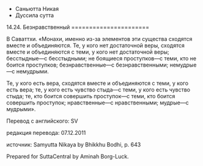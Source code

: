 









* Саньютта Никая
* Дуссила сутта


14\.24\. Безнравственный
\=\=\=\=\=\=\=\=\=\=\=\=\=\=\=\=\=\=\=\=\=\=



В Саваттхи\. «Монахи, именно из\-за элементов эти существа сходятся вместе и объединяются\. Те, у кого нет достаточной веры, сходятся вместе и объединяются с теми, у кого нет достаточной веры; бесстыдные—с бесстыдными; не боящиеся проступков—с теми, кто не боится проступков; безнравственные—с безнравственными; немудрые—с немудрыми\.


Те, у кого есть вера, сходятся вместе и объединяются с теми, у кого есть вера; те, у кого есть чувство стыда—с теми, у кого есть чувство стыда; те, кто боится совершить проступок—с теми, кто боится совершить проступок; нравственные—с нравственными; мудрые—с мудрыми»\.



Перевод с английского: SV


редакция перевода: 07\.12\.2011


источник: Samyutta Nikaya by Bhikkhu Bodhi, p\. 643


Prepared for SuttaCentral by Aminah Borg\-Luck\.






